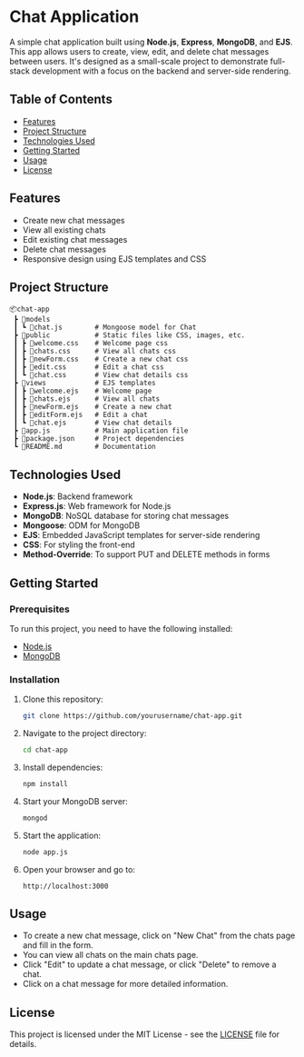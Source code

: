 

# Chat Application

A simple chat application built using **Node.js**, **Express**, **MongoDB**, and **EJS**. This app allows users to create, view, edit, and delete chat messages between users. It's designed as a small-scale project to demonstrate full-stack development with a focus on the backend and server-side rendering.

## Table of Contents
- [Features](#features)
- [Project Structure](#project-structure)
- [Technologies Used](#technologies-used)
- [Getting Started](#getting-started)
- [Usage](#usage)
- [License](#license)

## Features
- Create new chat messages
- View all existing chats
- Edit existing chat messages
- Delete chat messages
- Responsive design using EJS templates and CSS

## Project Structure
```
📦chat-app
 ┣ 📂models
 ┃ ┗ 📜chat.js        # Mongoose model for Chat
 ┣ 📂public           # Static files like CSS, images, etc.
 ┃ ┣ 📜welcome.css    # Welcome page css
 ┃ ┣ 📜chats.css      # View all chats css
 ┃ ┣ 📜newForm.css    # Create a new chat css
 ┃ ┣ 📜edit.css       # Edit a chat css
 ┃ ┗ 📜chat.css       # View chat details css
 ┣ 📂views            # EJS templates
 ┃ ┣ 📜welcome.ejs    # Welcome page
 ┃ ┣ 📜chats.ejs      # View all chats
 ┃ ┣ 📜newForm.ejs    # Create a new chat
 ┃ ┣ 📜editForm.ejs   # Edit a chat
 ┃ ┗ 📜chat.ejs       # View chat details
 ┣ 📜app.js           # Main application file
 ┣ 📜package.json     # Project dependencies
 ┗ 📜README.md        # Documentation
```

## Technologies Used
- **Node.js**: Backend framework
- **Express.js**: Web framework for Node.js
- **MongoDB**: NoSQL database for storing chat messages
- **Mongoose**: ODM for MongoDB
- **EJS**: Embedded JavaScript templates for server-side rendering
- **CSS**: For styling the front-end
- **Method-Override**: To support PUT and DELETE methods in forms

## Getting Started

### Prerequisites
To run this project, you need to have the following installed:
- [Node.js](https://nodejs.org/en/)
- [MongoDB](https://www.mongodb.com/)

### Installation
1. Clone this repository:
   ```bash
   git clone https://github.com/yourusername/chat-app.git
   ```

2. Navigate to the project directory:
   ```bash
   cd chat-app
   ```

3. Install dependencies:
   ```bash
   npm install
   ```

4. Start your MongoDB server:
   ```bash
   mongod
   ```

5. Start the application:
   ```bash
   node app.js
   ```

6. Open your browser and go to:
   ```
   http://localhost:3000
   ```

## Usage
- To create a new chat message, click on "New Chat" from the chats page and fill in the form.
- You can view all chats on the main chats page.
- Click "Edit" to update a chat message, or click "Delete" to remove a chat.
- Click on a chat message for more detailed information.


## License
This project is licensed under the MIT License - see the [LICENSE](LICENSE) file for details.


